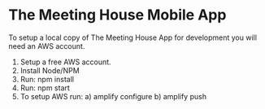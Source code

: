 # The Meeting House Mobile App
To setup a local copy of The Meeting House App for development you will need an AWS account.

1. Setup a free AWS account.
2. Install Node/NPM
3. Run: npm install
4. Run: npm start
5. To setup AWS run:
    a) amplify configure
    b) amplify push
    

